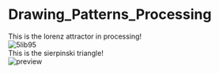 # Drawing_Patterns_Processing
This is the lorenz attractor in processing!<br>
![5lib95](https://user-images.githubusercontent.com/76165265/131652875-6d31240f-8b6e-4acb-91df-0fe97c2d9d3c.gif)<br>
This is the sierpinski triangle!<br>
![preview](https://i.ibb.co/hBTPBGL/Screenshot-2021-09-01-160749.png)
